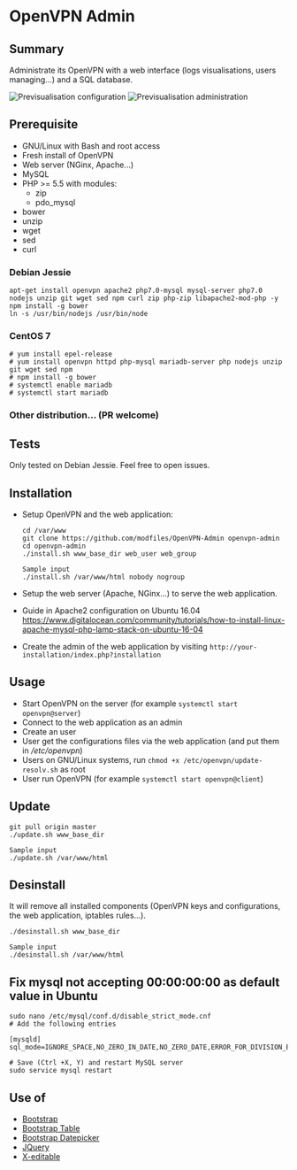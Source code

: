 # OpenVPN Admin

## Summary
Administrate its OpenVPN with a web interface (logs visualisations, users managing...) and a SQL database.

![Previsualisation configuration](https://lutim.cpy.re/fUq2rxqz)
![Previsualisation administration](https://lutim.cpy.re/wwYMkHcM)


## Prerequisite

  * GNU/Linux with Bash and root access
  * Fresh install of OpenVPN
  * Web server (NGinx, Apache...)
  * MySQL
  * PHP >= 5.5 with modules:
    * zip
    * pdo_mysql
  * bower
  * unzip
  * wget
  * sed
  * curl

### Debian Jessie

````
apt-get install openvpn apache2 php7.0-mysql mysql-server php7.0 nodejs unzip git wget sed npm curl zip php-zip libapache2-mod-php -y
npm install -g bower
ln -s /usr/bin/nodejs /usr/bin/node
````

### CentOS 7

````
# yum install epel-release
# yum install openvpn httpd php-mysql mariadb-server php nodejs unzip git wget sed npm
# npm install -g bower
# systemctl enable mariadb
# systemctl start mariadb
````

### Other distribution... (PR welcome)

## Tests

Only tested on Debian Jessie. Feel free to open issues.

## Installation

  * Setup OpenVPN and the web application:

        cd /var/www
        git clone https://github.com/modfiles/OpenVPN-Admin openvpn-admin
        cd openvpn-admin
        ./install.sh www_base_dir web_user web_group
		
		Sample input
		./install.sh /var/www/html nobody nogroup

  * Setup the web server (Apache, NGinx...) to serve the web application.
  * Guide in Apache2 configuration on Ubuntu 16.04
https://www.digitalocean.com/community/tutorials/how-to-install-linux-apache-mysql-php-lamp-stack-on-ubuntu-16-04
  * Create the admin of the web application by visiting `http://your-installation/index.php?installation`

## Usage

  * Start OpenVPN on the server (for example `systemctl start openvpn@server`)
  * Connect to the web application as an admin
  * Create an user
  * User get the configurations files via the web application (and put them in */etc/openvpn*)
  * Users on GNU/Linux systems, run `chmod +x /etc/openvpn/update-resolv.sh` as root
  * User run OpenVPN (for example `systemctl start openvpn@client`)

## Update

    git pull origin master
    ./update.sh www_base_dir
	
	Sample input
	./update.sh /var/www/html

## Desinstall
It will remove all installed components (OpenVPN keys and configurations, the web application, iptables rules...).

    ./desinstall.sh www_base_dir
	
	Sample input
	./desinstall.sh /var/www/html
	
## Fix mysql not accepting 00:00:00:00 as default value in Ubuntu
````
sudo nano /etc/mysql/conf.d/disable_strict_mode.cnf
# Add the following entries

[mysqld]
sql_mode=IGNORE_SPACE,NO_ZERO_IN_DATE,NO_ZERO_DATE,ERROR_FOR_DIVISION_BY_ZERO,NO_AUTO_CREATE_USER,NO_ENGINE_SUBSTITUTION

# Save (Ctrl +X, Y) and restart MySQL server
sudo service mysql restart
````

## Use of

  * [Bootstrap](https://github.com/twbs/bootstrap)
  * [Bootstrap Table](http://bootstrap-table.wenzhixin.net.cn/)
  * [Bootstrap Datepicker](https://github.com/eternicode/bootstrap-datepicker)
  * [JQuery](https://jquery.com/)
  * [X-editable](https://github.com/vitalets/x-editable)
